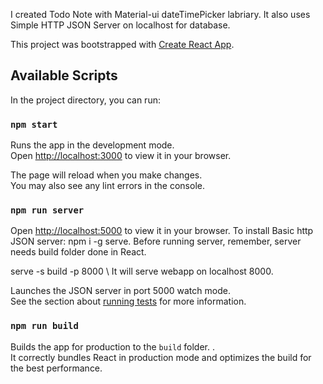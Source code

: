
I created Todo Note with Material-ui dateTimePicker labriary. It also uses Simple HTTP JSON Server on localhost for database.


This project was bootstrapped with [Create React App](https://github.com/facebook/create-react-app).

## Available Scripts

In the project directory, you can run:

### `npm start`

Runs the app in the development mode.\
Open [http://localhost:3000](http://localhost:3000) to view it in your browser.

The page will reload when you make changes.\
You may also see any lint errors in the console.

### `npm run server` 
 Open [http://localhost:5000](http://localhost:5000) to view it in your browser. To install Basic http JSON server: 
 npm i -g serve.
 Before running server, remember, server needs build folder done in React. 
 
 serve -s build -p 8000 \ It will serve webapp on localhost 8000.

Launches the JSON server in port 5000 watch mode.\
See the section about [running tests](https://facebook.github.io/create-react-app/docs/running-tests) for more information.

### `npm run build`

Builds the app for production to the `build` folder. .\
It correctly bundles React in production mode and optimizes the build for the best performance.


